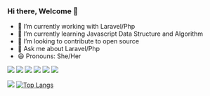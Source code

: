 ### Hi there, Welcome 👋
<!--✨
-->

- 🔭 I’m currently working with Laravel/Php
- 🌱 I’m currently learning Javascript Data Structure and Algorithm
- 👯 I’m looking to contribute to open source
- 💬 Ask me about Laravel/Php
- 😄 Pronouns: She/Her

![](https://img.shields.io/badge/Coding-PHP-informational?style=flat&logo=<LOGO_NAME>&logoColor=white&color=2bbc8a)
![](https://img.shields.io/badge/Coding-Javascipt-informational?style=flat&logo=<LOGO_NAME>&logoColor=white&color=2bbc8a)
![](https://img.shields.io/badge/Framework-Laravel-informational?style=flat&logo=<LOGO_NAME>&logoColor=white&color=2bbc8a)
![](https://img.shields.io/badge/Framework-VueJs-informational?style=flat&logo=<LOGO_NAME>&logoColor=white&color=2bbc8a)
![](https://img.shields.io/badge/Editor-VSCODE-informational?style=flat&logo=<LOGO_NAME>&logoColor=white&color=2bbc8a)
![](https://img.shields.io/badge/OS-Linux-informational?style=flat&logo=<LOGO_NAME>&logoColor=white&color=2bbc8a)

![](https://github-readme-stats.vercel.app/api?username=anny21&show_icons=true&theme=synthwave&hide_title=true&count_private=true)
[![Top Langs](https://github-readme-stats.vercel.app/api/top-langs/?username=anny21&layout=compact)](https://github.com/anny21/github-readme-stats)
